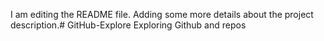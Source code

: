 I am editing the README file. Adding some more details about the project description.# GitHub-Explore
Exploring Github and repos
